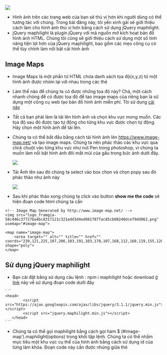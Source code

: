 ![](https://images.viblo.asia/82b4d226-dadc-4752-b3bd-5dda77223e4b.gif)

- Hình ảnh trên các trang web của bạn sẽ thú vị hơn khi người dùng có thể tương tác với chúng. Trong bài đăng này, tôi yến xinh gái sẽ giới thiệu cách làm cho hình ảnh thú vị hơn bằng cách sử dụng jQuery maphilight.
- jQuery maphilight là plugin jQuery với mã nguồn mở kích hoạt bản đồ hình ảnh HTML. Chúng tôi cũng sẽ giới thiệu cách sử dụng một số tính năng tiện lợi hơn của  jQuery maphilight, bao gồm các mẹo công cụ có thể tùy chỉnh làm nổi bật cái hình ảnh

## Image Maps

-  Image Maps là một phần tử <map> HTML chứa danh sách tọa độ(x,y,z) từ một hình ảnh được nhóm lại với nhau trong các thẻ <area>
-  Làm thế nào để chúng ta có được những tọa độ này? Chà, một cách nhanh chóng để có được tọa độ để tạo image maps của riêng bạn là sử dụng một công cụ web tạo bản đồ hình ảnh miễn phí. Tôi sử dụng [cái này](https://www.image-map.net/) 
-  Tất cả bạn phải làm là tải lên hình ảnh và chọn khu vực mong muốn. Các tọa độ sau đó được tạo tự động cho từng khu vực được chọn tự động. Hãy chọn một hình ảnh để tải lên.
-  Chúng ta có thể bắt đầu bằng cách tải hình ảnh lên https://www.image-map.net/ và tạo image maps. Chúng ta nên phác thảo các khu vực qua click chuột vào từng khu vực như nút Pen trong photoshop, vì chúng ta muốn làm nổi bật hình ảnh đôi mắt mũi của gấu trong bức ảnh dưới đây.

    ![](https://images.viblo.asia/a6584133-140a-4f0b-88e8-53a60c823c64.png)
    
    
    
 - Tải Ảnh lên sau đó chúng ta select vào box chọn và chọn popy sau đó phác thảo như ảnh này

     ![](https://images.viblo.asia/c53df42e-f51a-4347-847d-deed42a886c8.png)
   
    

 - Sau khi phác thảo xong chúng ta click vào button **show me the code** sẽ hiện đoạn code html chúng ta cần

```
<!-- Image Map Generated by http://www.image-map.net/ -->
<img src="logo_framgia-58c446c37727ba4bc8317121c321edd3d4ed081787fac85cb08240dcef9dd062.png" usemap="#image-map">

<map name="image-map">
    <area target="" alt="" title="" href="" coords="239,121,225,107,206,103,191,103,178,107,168,112,160,119,155,126,152,134,148,144,149,161,154,177,164,192,175,197,190,202,201,207,198,223,199,285,200,290,209,288,215,287,223,299,235,310,254,323,282,327,301,328,322,328,347,322,361,314,373,305,382,295,389,289,399,287,403,264,402,225,400,209,413,202,434,192,447,174,453,162,452,146,447,132,438,119,426,109,411,104,392,104,375,110,365,119,342,117,329,114,311,112,285,113,263,116,245,119" shape="poly">
</map>
```

    
    
 
## Sử dụng  jQuery maphilight
    
  -  Bạn cài đặt bằng sử dụng câu lệnh : npm i maphilight  hoặc download [ở link](https://davidlynch.org/projects/maphilight/docs/) này về sử dụng đoạn code dưới đây 

    ```
    <head>
            <script src="https://ajax.googleapis.com/ajax/libs/jquery/3.1.1/jquery.min.js"></script>
            <script src="jquery.maphilight.min.js"></script>
       </head>
    ```
    
    
  - Chúng ta có thể gọi maphilight bằng cách gọi hàm $ (#image-map').maphilight(options) trong khối tập lệnh. Chúng ta có thể nhắm mục tiêu một khu vực cụ thể của hình ảnh bằng cách sử dụng id của từng <area> làm khóa. Đoạn code này cần được nhúng giữa thẻ <script>. Đây là phần JavaScript của tôi.

```
<script>
$(function() {
    $('#image-map').maphilight({
        strokeColor: 'F6A028',
        strokeWidth: 2,
        fill: true,
	    fillColor: '000000',
	    fillOpacity: 0.2,
    });
});
</script>
```
   - Các bạn có thể tuỳ chỉnh màu sắc, border .... theo ý thich của mình 
  
  Demo ở [dưới đây](https://codepen.io/ngc-yn/pen/zYxRpry) : 
    {@codepen:https://codepen.io/ngc-yn/pen/zYxRpry} 
    
   
##   Kết Luận 
    
 - Cuối cùng tôi cũng đã làm xong demo của mình! maphilight cũng cung cấp nhiều bản demo chức năng , tài liệu tuyệt vời , hướng dẫn bạn cách thực hiện một số thủ thuật và kỹ thuật tiện lợi tại link  tại đây https://davidlynch.org/projects/maphilight/docs/#options . Hy vọng  bài viết sẽ làm các bạn hiểu và sử dụng maphightlight cho các dự án tới. Hãy nhớ rằng, đừng chỉ  giải quyết cho những hình ảnh tĩnh hãy làm cho chúng tương tác với nhau.